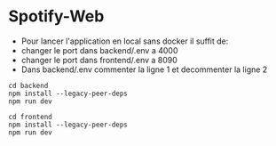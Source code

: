 # Spotify-Web

- Pour lancer l'application en local sans docker il suffit de:
- changer le port dans backend/.env a 4000
- changer le port dans frontend/.env a 8090
- Dans backend/.env commenter la ligne 1 et decommenter la ligne 2


```
cd backend 
npm install --legacy-peer-deps
npm run dev
```

```
cd frontend 
npm install --legacy-peer-deps
npm run dev
```